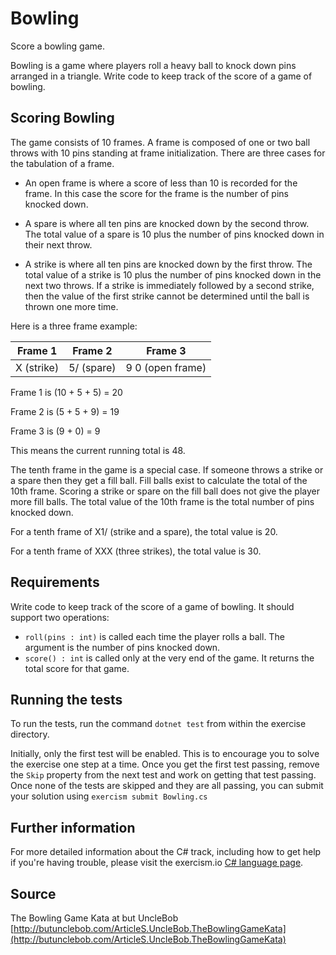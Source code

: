 # Bowling

Score a bowling game.

Bowling is a game where players roll a heavy ball to knock down pins
arranged in a triangle. Write code to keep track of the score
of a game of bowling.

## Scoring Bowling

The game consists of 10 frames. A frame is composed of one or two ball
throws with 10 pins standing at frame initialization. There are three
cases for the tabulation of a frame.

* An open frame is where a score of less than 10 is recorded for the
  frame. In this case the score for the frame is the number of pins
  knocked down.

* A spare is where all ten pins are knocked down by the second
  throw. The total value of a spare is 10 plus the number of pins
  knocked down in their next throw.

* A strike is where all ten pins are knocked down by the first
  throw. The total value of a strike is 10 plus the number of pins
  knocked down in the next two throws. If a strike is immediately
  followed by a second strike, then the value of the first strike
  cannot be determined until the ball is thrown one more time.

Here is a three frame example:

| Frame 1         | Frame 2       | Frame 3                |
| :-------------: |:-------------:| :---------------------:|
| X (strike)      | 5/ (spare)    | 9 0 (open frame)       |

Frame 1 is (10 + 5 + 5) = 20

Frame 2 is (5 + 5 + 9) = 19

Frame 3 is (9 + 0) = 9

This means the current running total is 48.

The tenth frame in the game is a special case. If someone throws a
strike or a spare then they get a fill ball. Fill balls exist to
calculate the total of the 10th frame. Scoring a strike or spare on
the fill ball does not give the player more fill balls. The total
value of the 10th frame is the total number of pins knocked down.

For a tenth frame of X1/ (strike and a spare), the total value is 20.

For a tenth frame of XXX (three strikes), the total value is 30.

## Requirements

Write code to keep track of the score of a game of bowling. It should
support two operations:

* `roll(pins : int)` is called each time the player rolls a ball.  The
  argument is the number of pins knocked down.
* `score() : int` is called only at the very end of the game.  It
  returns the total score for that game.

## Running the tests

To run the tests, run the command `dotnet test` from within the exercise directory.

Initially, only the first test will be enabled. This is to encourage you to solve the exercise one step at a time.
Once you get the first test passing, remove the `Skip` property from the next test and work on getting that test passing.
Once none of the tests are skipped and they are all passing, you can submit your solution 
using `exercism submit Bowling.cs`

## Further information

For more detailed information about the C# track, including how to get help if
you're having trouble, please visit the exercism.io [C# language page](http://exercism.io/languages/csharp/resources).

## Source

The Bowling Game Kata at but UncleBob [http://butunclebob.com/ArticleS.UncleBob.TheBowlingGameKata](http://butunclebob.com/ArticleS.UncleBob.TheBowlingGameKata)

